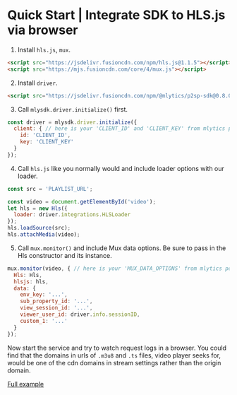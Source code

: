 # Quick Start | Integrate SDK to HLS.js via browser

1. Install `hls.js`, `mux`.

  ```html
  <script src="https://jsdelivr.fusioncdn.com/npm/hls.js@1.1.5"></script>
  <script src="https://mjs.fusioncdn.com/core/4/mux.js"></script>
  ```

2. Install `driver`.

  ```html
  <script src="https://jsdelivr.fusioncdn.com/npm/@mlytics/p2sp-sdk@0.8.0/bundle/driver.min.js"></script>
  ```

3. Call `mlysdk.driver.initialize()` first.

  ```javascript
  const driver = mlysdk.driver.initialize({
    client: { // here is your 'CLIENT_ID' and 'CLIENT_KEY' from mlytics portal
      id: 'CLIENT_ID',
      key: 'CLIENT_KEY'
    }
  });
  ```

4. Call `hls.js` like you normally would and include loader options with our loader.

  ```javascript
  const src = 'PLAYLIST_URL';

  const video = document.getElementById('video');
  let hls = new Hls({
    loader: driver.integrations.HLSLoader
  });
  hls.loadSource(src);
  hls.attachMedia(video);
  ```

5. Call `mux.monitor()` and include Mux data options. Be sure to pass in the Hls constructor and its instance.

  ```javascript
  mux.monitor(video, { // here is your 'MUX_DATA_OPTIONS' from mlytics portal
    Hls: Hls,
    hlsjs: hls,
    data: {
      env_key: '...',
      sub_property_id: '...',
      view_session_id: '...',
      viewer_user_id: driver.info.sessionID,
      custom_1: '...'
    }
  });
  ```

Now start the service and try to watch request logs in a browser. You could find that the domains in urls of `.m3u8` and `.ts` files, video player seeks for,  would be one of the cdn domains in stream settings rather than the origin domain.

[Full example](./index.html)
